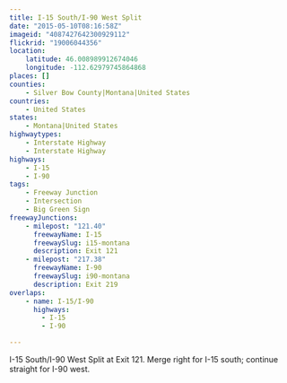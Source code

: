 ```yaml
---
title: I-15 South/I-90 West Split
date: "2015-05-10T08:16:58Z"
imageid: "4087427642300929112"
flickrid: "19006044356"
location:
    latitude: 46.008989912674046
    longitude: -112.62979745864868
places: []
counties:
    - Silver Bow County|Montana|United States
countries:
    - United States
states:
    - Montana|United States
highwaytypes:
    - Interstate Highway
    - Interstate Highway
highways:
    - I-15
    - I-90
tags:
    - Freeway Junction
    - Intersection
    - Big Green Sign
freewayJunctions:
    - milepost: "121.40"
      freewayName: I-15
      freewaySlug: i15-montana
      description: Exit 121
    - milepost: "217.38"
      freewayName: I-90
      freewaySlug: i90-montana
      description: Exit 219
overlaps:
    - name: I-15/I-90
      highways:
        - I-15
        - I-90

---
```

I-15 South/I-90 West Split at Exit 121.  Merge right for I-15 south; continue straight for I-90 west.